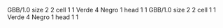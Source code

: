 <gs-board without-header> GBB/1.0
size 2 2
cell 1 1 Verde 4 Negro 1 
head 1 1
 </gs-board>
<gs-board without-header> GBB/1.0
size 2 2
cell 1 1 Verde 4 Negro 1 
head 1 1
 </gs-board>